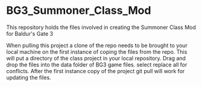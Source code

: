# BG3_Summoner_Class_Mod
This repository holds the files involved in creating the Summoner Class Mod for Baldur's Gate 3

When pulling this project a clone of the repo needs to be brought to your local machine on the first 
instance of coping the files from the repo. This will put a directory of the class project in your local repository. Drag
and drop the files into the data folder of BG3 game files. select replace all for conflicts. 
After the first instance copy of the project git pull will work for
updating the files.
